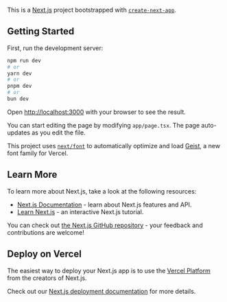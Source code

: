 This is a [Next.js](https://nextjs.org) project bootstrapped with [`create-next-app`](https://nextjs.org/docs/app/api-reference/cli/create-next-app).

## Getting Started

First, run the development server:

```bash
npm run dev
# or
yarn dev
# or
pnpm dev
# or
bun dev
```

Open [http://localhost:3000](http://localhost:3000) with your browser to see the result.

You can start editing the page by modifying `app/page.tsx`. The page auto-updates as you edit the file.

This project uses [`next/font`](https://nextjs.org/docs/app/building-your-application/optimizing/fonts) to automatically optimize and load [Geist](https://vercel.com/font), a new font family for Vercel.

## Learn More

To learn more about Next.js, take a look at the following resources:

- [Next.js Documentation](https://nextjs.org/docs) - learn about Next.js features and API.
- [Learn Next.js](https://nextjs.org/learn) - an interactive Next.js tutorial.

You can check out [the Next.js GitHub repository](https://github.com/vercel/next.js) - your feedback and contributions are welcome!

## Deploy on Vercel

The easiest way to deploy your Next.js app is to use the [Vercel Platform](https://vercel.com/new?utm_medium=default-template&filter=next.js&utm_source=create-next-app&utm_campaign=create-next-app-readme) from the creators of Next.js.

Check out our [Next.js deployment documentation](https://nextjs.org/docs/app/building-your-application/deploying) for more details.

<!-- 'use client'

import CheckoutPage from '@/components/CheckoutPage';
import convertToSubcurrency from '@/lib/convertToSubcurrency';
import { Elements } from '@stripe/react-stripe-js';
import { loadStripe } from '@stripe/stripe-js';

if (process.env.NEXT_PUBLIC_STRIPE_PUBLIC_KEY === undefined) {
  throw new Error('NEXT_PUBLIC_STRIPE_PUBLIC_KEY is not defined');
}

const stripePromise = loadStripe(process.env.NEXT_PUBLIC_STRIPE_PUBLIC_KEY);

export default function Home() {

  const price = 49.5;
  return <main className="max-w-6xl mx-auto p-10 text-white text-center border m-10 rounded-md bg-gradient-to-tr from-green-500 to-emerald-500">
    <div className="mb-10">
      <h1 className="text-4xl font-extrabold mb-2">Mouse</h1>
      <h2 className="text-2xl">price is
        <span className='font-bold'> ${price}</span>
      </h2>
    </div>
  </main>;
} -->
